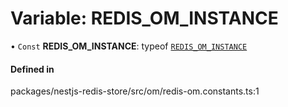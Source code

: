 # Variable: REDIS\_OM\_INSTANCE

• `Const` **REDIS\_OM\_INSTANCE**: typeof [`REDIS_OM_INSTANCE`](REDIS_OM_INSTANCE.md)

#### Defined in

packages/nestjs-redis-store/src/om/redis-om.constants.ts:1
